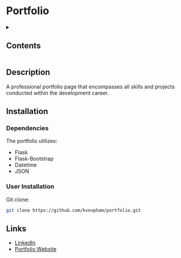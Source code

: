 # Portfolio

<details><summary><h2>Contents</h2></summary>

* [Description](#description)
* [Installation](#installation)
* [Links](#links)

</details>

## Description

A professional portfolio page that encompasses all skills and projects conducted within the development career.

## Installation

### Dependencies

The portfolio utilizes:
* Flask
* Flask-Bootstrap
* Datetime
* JSON

### User Installation

Git clone:

```bash
git clone https://github.com/kvnvpham/portfolio.git
```

## Links

* [LinkedIn](https://www.linkedin.com/in/kvvpham)
* [Portfolio Website](https://kvpportfolio.onrender.com/#projects)
